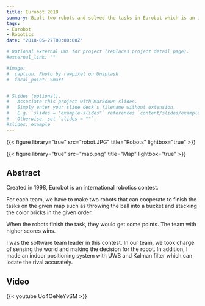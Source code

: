 ```yaml
---
title: Eurobot 2018
summary: Biult two robots and solved the tasks in Eurobot which is an international robotics contest in Europe annually.
tags:
- Eurobot
- Robotics
date: "2018-05-27T00:00:00Z"

# Optional external URL for project (replaces project detail page).
#external_link: ""

#image:
#  caption: Photo by rawpixel on Unsplash
#  focal_point: Smart


# Slides (optional).
#   Associate this project with Markdown slides.
#   Simply enter your slide deck's filename without extension.
#   E.g. `slides = "example-slides"` references `content/slides/example-slides.md`.
#   Otherwise, set `slides = ""`.
#slides: example
---
```

{{< figure library="true" src="robot.JPG" title="Robots" lightbox="true" >}}

{{< figure library="true" src="map.png" title="Map" lightbox="true" >}}
## Abstract
Created in 1998, Eurobot is an international robotics contest.<br>

For each team, we have to make two robots that can cooperate to finish the tasks on the given map such as throwing the ball into a bucket and stacking the color bricks in the given order.<br>

When the robots finish the task, they would get some points. The team with higher scores wins.

I was the software team leader in this contest. In our team, we took charge of sensing the world and making the decision for the robot. In addition, I made an indoor positioning system with UWB and Kalman filter which can locate the rival accurately.

## Video
{{< youtube Uo4OeNeYvSM >}}
